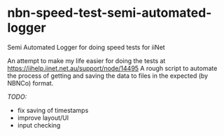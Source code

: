 # nbn-speed-test-semi-automated-logger
Semi Automated Logger for doing speed tests for iiNet

An attempt to make my life easier for doing the tests at https://iihelp.iinet.net.au/support/node/14495
A rough script to automate the process of getting and saving the data to files in the expected (by NBNCo) format.

*TODO:* 
- fix saving of timestamps
- improve layout/UI
- input checking
